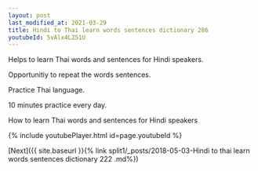```yaml
---
layout: post
last_modified_at: 2021-03-29
title: Hindi to Thai learn words sentences dictionary 286 
youtubeId: 5vAlx4LZ51U
---
```

 
 
Helps to learn Thai words and sentences for Hindi speakers.

Opportunitiy to repeat the words sentences. 

Practice Thai language. 
 
10 minutes practice every day. 
 
How to learn Thai words and sentences for Hindi speakers 
 
{% include youtubePlayer.html id=page.youtubeId %}
 
 
[Next]({{ site.baseurl }}{% link  split1/_posts/2018-05-03-Hindi to thai learn words sentences dictionary 222 .md%})
 
